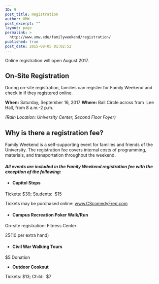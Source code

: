 ```yaml
---
ID: 9
post_title: Registration
author: UMW
post_excerpt: ""
layout: page
permalink: >
  http://www.umw.edu/familyweekend/registration/
published: true
post_date: 2015-08-05 01:02:52
---
```

Online registration will open August 2017.
<h2>On-Site Registration</h2>
During on-site registration, families can register for Family Weekend and check in if they registered online.

<strong>When:</strong> Saturday, September 16, 2017
<strong>Where:</strong> Ball Circle across from  Lee Hall, from 8 a.m.-2 p.m.

<em>(Rain Location: University Center, Second Floor Foyer)</em>
<h2>Why is there a registration fee?</h2>
Family Weekend is a self-supporting event for families and friends of the University. The registration fee covers internal costs of programming, materials, and transportation throughout the weekend.
<h4><em>All events are included in the Family Weekend registration fee with the exception of the following:</em></h4>
<ul>
 	<li>
<h4><strong>Capitol Steps</strong></h4>
</li>
</ul>
Tickets: $39; Students:  $15

Tickets may be purchased online: <a href="http://www.cscomedyfred.com/">www.CScomedyFred.com</a>
<ul>
 	<li>
<h4><strong>Campus Recreation Poker Walk/Run</strong></h4>
</li>
</ul>
On-site registration: Fitness Center

$25 ($10 per extra hand)
<ul>
 	<li>
<h4><strong>Civil War Walking Tours</strong></h4>
</li>
</ul>
$5 Donation
<ul>
 	<li><strong>Outdoor Cookout</strong></li>
</ul>
Tickets: $13; Child:  $7

&nbsp;
